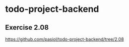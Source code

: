 # todo-project-backend

## Exercise 2.08

https://github.com/pasiol/todo-project-backend/tree/2.08




